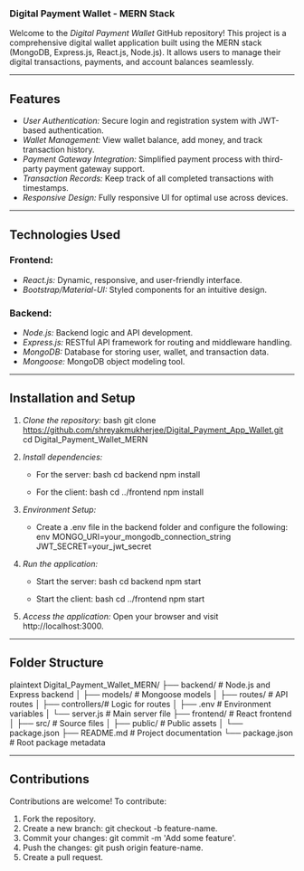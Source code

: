 ### Digital Payment Wallet - MERN Stack

Welcome to the *Digital Payment Wallet* GitHub repository! This project is a comprehensive digital wallet application built using the MERN stack (MongoDB, Express.js, React.js, Node.js). It allows users to manage their digital transactions, payments, and account balances seamlessly.

---

## Features

- *User Authentication:* Secure login and registration system with JWT-based authentication.
- *Wallet Management:* View wallet balance, add money, and track transaction history.
- *Payment Gateway Integration:* Simplified payment process with third-party payment gateway support.
- *Transaction Records:* Keep track of all completed transactions with timestamps.
- *Responsive Design:* Fully responsive UI for optimal use across devices.

---

## Technologies Used

### Frontend:
- *React.js:* Dynamic, responsive, and user-friendly interface.
- *Bootstrap/Material-UI:* Styled components for an intuitive design.

### Backend:
- *Node.js:* Backend logic and API development.
- *Express.js:* RESTful API framework for routing and middleware handling.
- *MongoDB:* Database for storing user, wallet, and transaction data.
- *Mongoose:* MongoDB object modeling tool.

---

## Installation and Setup

1. *Clone the repository:*
   bash
   git clone https://github.com/shreyakmukherjee/Digital_Payment_App_Wallet.git
   cd Digital_Payment_Wallet_MERN
   

2. *Install dependencies:*

   - For the server:
     bash
     cd backend
     npm install
     

   - For the client:
     bash
     cd ../frontend
     npm install
     

3. *Environment Setup:*
   - Create a .env file in the backend folder and configure the following:
     env
     MONGO_URI=your_mongodb_connection_string
     JWT_SECRET=your_jwt_secret
     

4. *Run the application:*

   - Start the server:
     bash
     cd backend
     npm start
     

   - Start the client:
     bash
     cd ../frontend
     npm start
     

5. *Access the application:*
   Open your browser and visit http://localhost:3000.

---


## Folder Structure

plaintext
Digital_Payment_Wallet_MERN/
├── backend/        # Node.js and Express backend
│   ├── models/     # Mongoose models
│   ├── routes/     # API routes
│   ├── controllers/# Logic for routes
│   ├── .env        # Environment variables
│   └── server.js   # Main server file
├── frontend/       # React frontend
│   ├── src/        # Source files
│   ├── public/     # Public assets
│   └── package.json
├── README.md       # Project documentation
└── package.json    # Root package metadata


---

## Contributions

Contributions are welcome! To contribute:

1. Fork the repository.
2. Create a new branch: git checkout -b feature-name.
3. Commit your changes: git commit -m 'Add some feature'.
4. Push the changes: git push origin feature-name.
5. Create a pull request.

